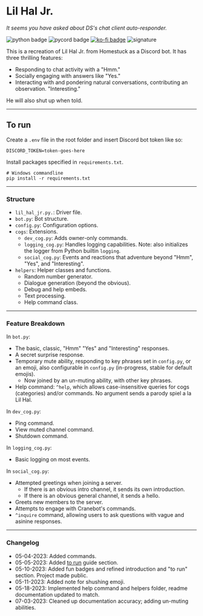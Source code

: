 # Lil Hal Jr.

*It seems you have asked about DS's chat client auto-responder.*

![python badge](https://img.shields.io/badge/python-3.11-fed142?logo=python&style=for-the-badge&labelColor=3776AB&logoColor=fff)
![pycord badge](https://img.shields.io/badge/pycord-2.4.1-d6d6d6?logo=discord&style=for-the-badge&labelColor=6c76e6&logoColor=d6d6d6)
[![ko-fi badge](https://img.shields.io/badge/support%20hal-FF5E5B?style=for-the-badge&logo=ko-fi&logoColor=fff)](https://ko-fi.com/wormboy3)
![signature](https://img.shields.io/badge/crane%20did%20this-926cd4?style=for-the-badge)


This is a recreation of Lil Hal Jr. from Homestuck as a Discord bot. It has three thrilling features:
- Responding to chat activity with a "Hmm."
- Socially engaging with answers like "Yes."
- Interacting with and pondering natural conversations, contributing an observation. "Interesting."

He will also shut up when told.


---
## To run

Create a `.env` file in the root folder and insert Discord bot token like so:

```
DISCORD_TOKEN=token-goes-here
```

Install packages specified in `requirements.txt`.

```commandline
# Windows commandline
pip install -r requirements.txt
```


---
### Structure

- `lil_hal_jr.py.`: Driver file.
- `bot.py`: Bot structure.
- `config.py`: Configuration options.
- `cogs`: Extensions.
  - `dev_cog.py`: Adds owner-only commands.
  - `logging_cog.py`: Handles logging capabilities. Note: also initializes the logger from Python builtin `logging`.
  - `social_cog.py`: Events and reactions that adventure beyond "Hmm", "Yes", and "Interesting".
- `helpers`: Helper classes and functions.
  - Random number generator.
  - Dialogue generation (beyond the obvious).
  - Debug and help embeds.
  - Text processing.
  - Help command class.


---
### Feature Breakdown

In `bot.py`:
- The basic, classic, "Hmm" "Yes" and "Interesting" responses.
- A secret surprise response.
- Temporary mute ability, responding to key phrases set in `config.py`, or an emoji, also configurable in `config.py` (in-progress, stable for default emojis).
  - Now joined by an un-muting ability, with other key phrases.
- Help command: `^help`, which allows case-insensitive queries for cogs (categories) and/or commands. No argument sends a parody spiel a la Lil Hal.

In `dev_cog.py`:
- Ping command.
- View muted channel command.
- Shutdown command.

In `logging_cog.py`:
- Basic logging on most events.

In `social_cog.py`:
- Attempted greetings when joining a server.
  - If there is an obvious intro channel, it sends its own introduction.
  - If there is an obvious general channel, it sends a hello.
- Greets new members to the server.
- Attempts to engage with Cranebot's commands.
- `^inquire` command, allowing users to ask questions with vague and asinine responses.


---
### Changelog

- 05-04-2023: Added commands.
- 05-05-2023: Added [to run](#to-run) guide section.
- 05-10-2023: Added fun badges and refined introduction and "to run" section. Project made public.
- 05-11-2023: Added note for shushing emoji.
- 05-18-2023: Implemented help command and helpers folder, readme documentation updated to match.
- 07-03-2023: Cleaned up documentation accuracy; adding un-muting abilities.